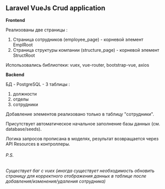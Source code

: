 ## Laravel VueJs Crud application

**Frontend**

Реализованы две страницы : 
1) Страница сотрудников (employee_page) - корневой элемент EmplRoot
2) Страница структуры компании (structure_page) - корневой элемент StructRoot

Использовались библиотеки: vuex, vue-router, bootstrap-vue, axios

**Backend**

БД  - PostgreSQL - 3 таблицы : 
1) должности
2) отделы
3) сотрудники

Добавление элементов реализовано только в таблицу "сотрудники".

Присутствует автоматическое начальное заполнение базы данных (см. database/seeds).

Логика запросов прописана в моделях, результат возвращается через API Resources в контроллеры.

###### P.S.
###### Существует баг с vuex (иногда существует необходимость обновить страницу для корректного отображения данных в таблице после добавления/изменения/удаления сотрудника)
